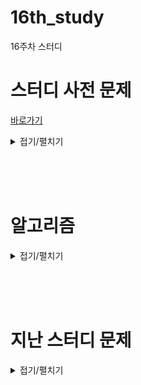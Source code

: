 # 16th_study
16주차 스터디

# 스터디 사전 문제 
[바로가기](https://www.acmicpc.net/problem/1780)

<details>
<summary>접기/펼치기</summary>
<div markdown="1">

## [종이의 개수](https://www.acmicpc.net/problem/1780)

### [민웅](./종이의%20개수/민웅.py)
```py
# 1780_종이의개수_number-of-papers
import sys
input = sys.stdin.readline

def papercheck(n, i_idx, j_idx):
    global answer
    tmp = paper[i_idx][j_idx]

    check = True
    for i in range(i_idx, i_idx+n):
        for j in range(j_idx, j_idx+n):
            if paper[i][j] == tmp:
                continue
            else:
                papercheck(n // 3, i_idx, j_idx)
                papercheck(n // 3, i_idx, j_idx + n // 3)
                papercheck(n // 3, i_idx, j_idx + 2*(n // 3))
                papercheck(n // 3, i_idx + n // 3, j_idx)
                papercheck(n // 3, i_idx + n // 3, j_idx + n // 3)
                papercheck(n // 3, i_idx + n // 3, j_idx + 2 * (n // 3))
                papercheck(n // 3, i_idx + 2*(n // 3), j_idx)
                papercheck(n // 3, i_idx + 2*(n // 3), j_idx + n // 3)
                papercheck(n // 3, i_idx + 2*(n // 3), j_idx + 2 * (n // 3))
                check = False
                break
        if check:
            continue
        else:
            break
    else:
        if tmp == -1:
            answer[0] += 1
        elif tmp == 0:
            answer[1] += 1
        else:
            answer[2] += 1

N = int(input().strip())
paper = [list(map(int, input().split())) for _ in range(N)]

answer = [0, 0, 0]

papercheck(N, 0, 0)
print(answer[0])
print(answer[1])
print(answer[2])

```

### [상미](./종이의%20개수/상미.py)
```py
```

### [병국](./종이의%20개수/병국.py)
```py
# 나누고 > 체크하는 과정 반복
# 일단 나눠
#  어떻게 체크할래 ? 합이 무조건 홀수다, 음수 홀수,
def cut(x,y,n):
    global minus,plus,zero
    check_num = arr[x][y]
    for i in range(x,x+n):
        for j in range(y,y+n):
            # 다르면 9개로 자르자
            if arr[i][j] != check_num:
                for a in range(3):
                    for b in range(3):
                        cut(x+a*(n//3), y+b*(n//3), n//3)
                return
    if check_num == -1:
        minus+=1
    elif check_num == 1:
        plus+=1
    else:
        zero+=1
n = int(input())
arr = [list(map(int,input().split())) for _ in range(n)]
minus = 0
plus = 0
zero = 0
cut(0,0,n)
print(minus)
print(zero)
print(plus)
```

### [성구](./종이의%20개수/성구.py)
```py
# 1780 종이의 개수
import sys
from collections import defaultdict
sys.setrecursionlimit(10**6)
input = sys.stdin.readline

# 1/3칸 돌리기
def devide(start_x:int, end_x:int, start_y:int, end_y:int) -> None:
    global answer
    # 1칸만 남았을 때
    if end_y - start_y <= 1:
        answer[field[start_y][start_x]] += 1
        return
    # 칸 내에 모두 같은 수 일때
    if conquer(start_x, end_x, start_y, end_y):
        answer[field[start_y][start_x]] += 1
        return
    # 중간지점 찾기
    x1_3, x2_3 = start_x+(end_x-start_x)//3, start_x+(end_x-start_x)//3*2
    y1_3, y2_3 = start_y+(end_y-start_y)//3, start_y+(end_y-start_y)//3*2
    
    # 재귀
    for sy, ey in [(start_y,y1_3),(y1_3,y2_3), (y2_3,end_y)]:
        for sx, ex in [(start_x,x1_3),(x1_3,x2_3), (x2_3,end_x)]:
            devide(sx, ex, sy, ey)

    return

# 모두 같은 수 인지 탐색
def conquer(start_x:int, end_x:int, start_y:int, end_y:int) -> int:
    tmp = field[start_y][start_x]
    for y in range(start_y, end_y):
        for x in range(start_x, end_x):
            if field[y][x] != tmp:
                return 0
            tmp = field[y][x]
    return 1


if __name__ == "__main__":
    N = int(input().strip())
    field = [list(map(int, input().split())) for _ in range(N)]
    answer = defaultdict(int)
    devide(0,N,0,N)
    for i in range(-1, 2):
        print(answer[i])
```

</div>
</details>

<br/><br/><br/>

# 알고리즘

<details>
<summary>접기/펼치기</summary>
<div markdown="1">

## 분할정복

[![분할정복](./사진파일/dividenconquer.png)](https://namu.wiki/w/%EB%B6%84%ED%95%A0%20%EC%A0%95%EB%B3%B5%20%EC%95%8C%EA%B3%A0%EB%A6%AC%EC%A6%98)

### 설계
1. Divide
   - 문제가 분할이 가능한 경우, N개의 문제로 나누기
2. Conquer
   - 분할한 문제를 해결
3. Combine
   - 해결한 문제를 통합하여 본 문제를 해결

### 대표 알고리즘
1. [피보나치 수열](https://www.acmicpc.net/problem/10870)
2. 병합정렬(Merge sort)
   - [4 5 1 3 2]
3. 퀵정렬(Quick sort)

</div>
</details>

<br/><br/><br/>

# 지난 스터디 문제

<details>
<summary>접기/펼치기</summary>
<div markdown="1">

## [스마트 물류](https://softeer.ai/practice/6279)

### [민웅](./스마트분류/민웅.py)
```py
import sys
input = sys.stdin.readline

N, K = map(int, input().split())

HP = list(input().strip())
picked = [0]*N
cnt = 0

for i in range(N):
  if HP[i] == "P":
    # tmp = K
    # while True:
    #   if tmp == 0:
    #     break
    #   if i - tmp >=0:
    #     if HP[i-tmp] == "H" and not picked[i-tmp]:
    #       picked[i-tmp] = 1
    #       cnt += 1
    #       break
    #   if i + tmp <= N-1:
    #     if HP[i+tmp] == "H" and not picked[i+tmp]:
    #       picked[i+tmp] = 1
    #       cnt += 1
    #       break
    #   tmp -= 1
    for j in range(max(0, i-K), min(i+K+1, N)):
      if j != i:
        if HP[j] == "H" and not picked[j]:
          picked[j] = 1
          cnt += 1
          break

print(cnt)
          
      
```

### [상미](./스마트분류/상미.py)
```py
```

### [병국](./스마트분류/병국.py)
```py
n,k = map(int,input().split())
arr = list(input())


where_robot = []
for i in range(len(arr)):
    if arr[i] == 'P':
        where_robot.append(i)
# p가 로봇, h가 부품
eat_list = [[] for _ in range(len(arr))]
for i in range(len(arr)):
    if arr[i] == 'P':
        for j in range(i-k,i+k+1):
            if j == i or j<0 or j>=len(arr) or j in where_robot:
                continue
            eat_list[i].append(j)
# print(eat_list)
# 로봇부터 시작하면 왼쪽을 계속 먹어들어가야한다

idx = 0
cnt = 0
v = [0] * (len(arr)+1)
while idx < len(arr):
    if arr[idx] == 'P':
        for product in eat_list[idx]:
            if v[product] == 0:
                v[product] = 1
                cnt += 1
                break
    idx += 1
print(cnt)
```

### [성구](./스마트분류/성구.py)
```py
import sys
input = sys.stdin.readline

# P: 로봇, H:부품
def solution(N:int, K:int, conv:str) -> int:
  visited = [0] * N
  cnt = 0
  for i in range(N):
    if conv[i] == "H":
      for j in range(max(0, i-K), min(i+K+1, N)):
        if conv[j] == "P" and not visited[j]:
          visited[j] = 1
          cnt += 1
          break
  return cnt


if __name__ == "__main__":
  N, K = map(int, input().split())
  conv = input().strip()
  print(solution(N, K, conv))
```

## [신기한 키보드](https://www.acmicpc.net/problem/1796)

### [민웅](./신기한%20키보드/민웅.py)
```py
# 1796_신기한 키보드
import sys
input = sys.stdin.readline

def bt(score, idx, alpha):
    global ans
    if alpha == 26:
        if score < ans:
            ans = score
        return

    if s_lst[alpha]:
        min_lo = min(s_lst[alpha])
        max_lo = max(s_lst[alpha])
        if min_lo != max_lo:
            enter = len(s_lst[alpha])
            tmp1 = score + enter + abs(max_lo-idx) + (max_lo-min_lo)
            tmp2 = score + enter + abs(min_lo-idx) + (max_lo-min_lo)
            bt(tmp1, min_lo, alpha+1)
            bt(tmp2, max_lo, alpha+1)
        else:
            score += (abs(idx-min_lo)+1)
            bt(score, min_lo, alpha+1)
    else:
        bt(score, idx, alpha+1)


S = list(input().strip())

s_lst = [[] for _ in range(26)]
idx = 0

for s in S:
    s_lst[ord(s)-97].append(idx)
    idx += 1

ans = float('inf')

bt(0, 0, 0)
print(ans)

```

### [상미](./신기한%20키보드/상미.py)
```py
```

### [병국](./신기한%20키보드/병국.py)
```py
```

### [성구](./신기한%20키보드/성구.py)
```py
```


</div>
</details>

